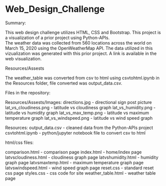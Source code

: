 # Web_Design_Challenge

Summary:

This web design challenge utilizes HTML, CSS and Bootstrap.  This project is a visualization of a prior project using Python-APIs.  
The weather data was collected from 560 locations across the world on March 15, 2020 using the OpenWeatherMap API.
The data utilized in this vizualization was generated with this prior project.  A link is available in the web visualization.

Resources/Assests

The weather_table was converted from csv to html using csvtohtml.ipynb in the Resources folder, file converted was output_data.csv.


Files in the repository:

Resources/Assests/Images:
directions.jpg - directional sign post picture
lat_vs_cloudiness.png - latitude vs cloudiness graph
lat_vs_humidity.png - latitude vs humidity graph
lat_vs_max_temp.png - latitude vs maximum temperature graph
lat_vs_windspeed.png - latitude vs wind speed graph

Resources:
output_data.csv - cleaned data from the Python-APIs project
csvtohtml.ipynb - python/jupyter notebook file to convert csv to html

html/css files:

comparison.html - comparison page
index.html - home/index page
latvscloudiness.html - cloudiness graph page
latvshumidity.html - humidity graph page
latvsmaxtemp.html - maximum temperature graph page
latvswindspeed.html - wind speed graph page
reset.css - standard reset css page
styles.css - css code for site
weather_table.html - weather table page